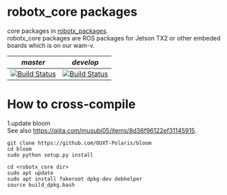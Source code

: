 # robotx_core packages
core packages in [robotx_packages](https://github.com/OUXT-Polaris/robotx_packages).  
robotx_core packages are ROS packages for Jetson TX2 or other embeded boards which is on our wam-v.

| *master* | *develop* |
|----------|-----------|
|[![Build Status](https://travis-ci.org/OUXT-Polaris/robotx_core.svg?branch=master)](https://travis-ci.org/OUXT-Polaris/robotx_core)|[![Build Status](https://travis-ci.org/OUXT-Polaris/robotx_core.svg?branch=develop)](https://travis-ci.org/OUXT-Polaris/robotx_core)|

# How to cross-compile
1.update bloom  
See also https://qiita.com/musubi05/items/8d36f96122ef31145915.  
```
git clone https://github.com/OUXT-Polaris/bloom
cd bloom
sudo python setup.py install

cd <robotx_core dir>
sudo apt update
sudo apt install fakeroot dpkg-dev debhelper
source build_dpkg.bash
``` 